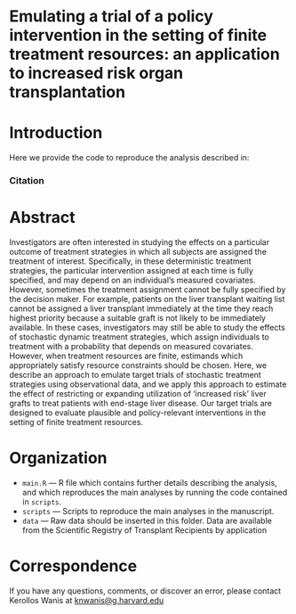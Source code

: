 # Emulating a trial of a policy intervention in the setting of finite treatment resources: an application to increased risk organ transplantation
# Introduction
Here we provide the code to reproduce the analysis described in: 

### Citation

> 

# Abstract

Investigators are often interested in studying the effects on a particular outcome of treatment strategies in which all subjects are assigned the treatment of interest. Specifically, in these deterministic treatment strategies, the particular intervention assigned at each time is fully specified, and may depend on an individual’s measured covariates. However, sometimes the treatment assignment cannot be fully specified by the decision maker. For example, patients on the liver transplant waiting list cannot be assigned a liver transplant immediately at the time they reach highest priority because a suitable graft is not likely to be immediately available. In these cases, investigators may still be able to study the effects of stochastic dynamic treatment strategies, which assign individuals to treatment with a probability that depends on measured covariates. However, when treatment resources are finite, estimands which appropriately satisfy resource constraints should be chosen. Here, we describe an approach to emulate target trials of stochastic treatment strategies using observational data, and we apply this approach to estimate the effect of restricting or expanding utilization of ‘increased risk’ liver grafts to treat patients with end-stage liver disease. Our target trials are designed to evaluate plausible and policy-relevant interventions in the setting of finite treatment resources. 

# Organization
- `main.R` — R file which contains further details describing the analysis, and which reproduces the main analyses by running the code contained in `scripts`.
- `scripts`  — Scripts to reproduce the main analyses in the manuscript.
- `data`  — Raw data should be inserted in this folder. Data are available from the Scientific Registry of Transplant Recipients by application

# Correspondence
If you have any questions, comments, or discover an error, please contact Kerollos Wanis at knwanis@g.harvard.edu
